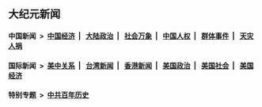## 大纪元新闻

#### 中国新闻 &nbsp;>&nbsp; [中国经济](indexes/ncid283/README.md?12140845) &nbsp;| &nbsp; [大陆政治](indexes/ncid277/README.md?12140845) &nbsp;| &nbsp; [社会万象](indexes/ncid282/README.md?12140845) &nbsp;| &nbsp; [中国人权](indexes/ncid278/README.md?12140845) &nbsp;| &nbsp; [群体事件](indexes/ncid279/README.md?12140845) &nbsp;| &nbsp; [天灾人祸](indexes/ncid280/README.md?12140845)

#### 国际新闻 &nbsp;>&nbsp; [美中关系](indexes/nf1412576/README.md?12140845) &nbsp;| &nbsp; [台湾新闻](indexes/ncid1349361/README.md?12140845) &nbsp;| &nbsp; [香港新闻](indexes/ncid1349362/README.md?12140845) &nbsp;| &nbsp; [美国政治](indexes/ncid1078159/README.md?12140845) &nbsp;| &nbsp; [美国社会](indexes/ncid1078160/README.md?12140845) &nbsp;| &nbsp; [美国经济](indexes/ncid1078158/README.md?12140845)

#### 特别专题 &nbsp;>&nbsp; [中共百年历史](https://github.com/epoch-news/epoch-special/blob/master/README.md?12140845)  
